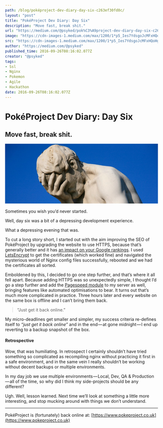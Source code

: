 ```yaml
---
path: /blog/poképroject-dev-diary-day-six-c263ef30fd0c/
layout: "post"
title: "PokéProject Dev Diary: Day Six"
description: "Move fast, break shit."
url: "https://medium.com/@psyked/pok%C3%A9project-dev-diary-day-six-c263ef30fd0c"
image: "https://cdn-images-1.medium.com/max/1200/1*p5_Ies7YdsgoJcMFxHQoHg.jpeg"
src: "https://cdn-images-1.medium.com/max/1200/1*p5_Ies7YdsgoJcMFxHQoHg.jpeg"
author: "https://medium.com/@psyked"
published_time: 2016-09-26T08:16:02.077Z
creator: "@psyked"
tags:
- Ssl
- Nginx
- Pokemon
- Agile
- Hackathon
date: 2016-09-26T08:16:02.077Z
---
```


# PokéProject Dev Diary: Day Six

## Move fast, break shit.

![](1*p5_Ies7YdsgoJcMFxHQoHg.jpeg)

Sometimes you wish you’d never started.

Well, day six was a bit of a depressing development experience.

What a depressing evening that was.

To cut a long story short, I started out with the aim improving the SEO of PokéProject by upgrading the website to use HTTPS, because that’s generally better and it has [an impact on your Google rankings](http://thenextweb.com/google/2015/12/17/unsecured-websites-are-about-to-get-hammered-in-googles-search-ranking/#gref). I used [LetsEncrypt](https://letsencrypt.org/) to get the certificates (which worked fine) and navigated the mysterious world of Nginx config files successfully, rebooted and we had the certificates all sorted.

Emboldened by this, I decided to go one step further, and that’s where it all fell apart. Because adding HTTPS was so unexpectedly simple, I thought I’d go a step further and add the [Pagespeed module](https://developers.google.com/speed/pagespeed/module/) to my server as well, bringing features like automated optimisations to bear. It turns out that’s much more complicated in practice. Three hours later and every website on the same box is offline and I can’t bring them back.

> “Just get it back online.”

My micro-deadlines get smaller and simpler, my success criteria re-defines itself to _“just get it back online”_ and in the end — at gone midnight — I end up reverting to a backup snapshot of the box.

#### Retrospective

Wow, that was humiliating. In retrospect I certainly shouldn’t have tried something so complicated as recompiling nginx without practicing it first in a safe environment, and in the same vein I really shouldn’t be working without decent backups or multiple environments.

In my day job we use multiple environments — Local, Dev, QA & Production — all of the time, so why did I think my side-projects should be any different?

Ugh. Well, lesson learned. Next time we’ll look at something a little more interesting, and stop mucking around with things we don’t understand.

---

PokéProject is (fortunately) back online at: [https://www.pokeproject.co.uk](https://www.pokeproject.co.uk)
